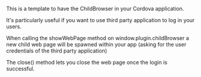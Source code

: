 This is a template to have the ChildBrowser in your Cordova application.

It's particularly useful if you want to use third party application to log in your users.

When calling the showWebPage method on window.plugin.childBrowser a new child web page will be spawned within your app (asking for the user credentials of the third party application)

The close() method lets you close the web page once the login is successful.